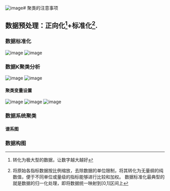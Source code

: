 ![image](https://github.com/Sauzichensun/Mathor/assets/157706474/9f9a23eb-d184-4df2-a066-28d7acd67e31)# 聚类的注意事项
## 数据预处理：正向化[^1]+标准化[^2].
[^1]:转化为极大型的数据，让数字越大越好
[^2]:将原始各指标数据按比例缩放，去除数据的单位限制，将其转化为无量纲的纯数值，便于不同单位或量级的指标能够进行比较和加权。 数据标准化最典型的就是数据的归一化处理，即将数据统一映射到[0,1]区间上

### 数据标准化
![image](https://github.com/Sauzichensun/Mathor/assets/157706474/3c5a7946-ebe7-4f5d-9c1c-4481dff2bec3)
![image](https://github.com/Sauzichensun/Mathor/assets/157706474/e23c877f-adc1-412f-8435-1362cd74c677)
### 数据K聚类分析
![image](https://github.com/Sauzichensun/Mathor/assets/157706474/1952f83a-d83d-4f7f-930a-3f2886f38cd5)
![image](https://github.com/Sauzichensun/Mathor/assets/157706474/fda007f3-cb27-4dfc-b681-ab026be2ba96)
#### 聚类变量设置
![image](https://github.com/Sauzichensun/Mathor/assets/157706474/c8cb4bae-b8af-43a3-b1c9-330c71a8df66)
![image](https://github.com/Sauzichensun/Mathor/assets/157706474/8b63a048-fd61-4b04-a4dd-47af4d7cb961)
![image](https://github.com/Sauzichensun/Mathor/assets/157706474/99d8957b-3628-458b-aa9f-9bec9a5d9a97)
### 数据系统聚类
#### 谱系图
### 数据构图
